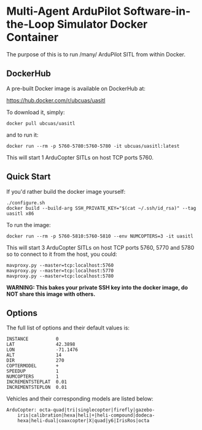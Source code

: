 Multi-Agent ArduPilot Software-in-the-Loop Simulator Docker Container
=====================================================================

The purpose of this is to run /many/ ArduPilot SITL from within Docker.


DockerHub
---------

A pre-built Docker image is available on DockerHub at:

https://hub.docker.com/r/ubcuas/uasitl

To download it, simply:

`docker pull ubcuas/uasitl`

and to run it:

`docker run --rm -p 5760-5780:5760-5780 -it ubcuas/uasitl:latest`

This will start 1 ArduCopter SITLs on host TCP ports 5760.


Quick Start
-----------

If you'd rather build the docker image yourself:

```
./configure.sh
docker build --build-arg SSH_PRIVATE_KEY="$(cat ~/.ssh/id_rsa)" --tag uasitl x86
```

To run the image:

`docker run --rm -p 5760-5810:5760-5810 --env NUMCOPTERS=3 -it uasitl`

This will start 3 ArduCopter SITLs on host TCP ports 5760, 5770 and 5780 so to connect to it from the host, you could:

```
mavproxy.py --master=tcp:localhost:5760
mavproxy.py --master=tcp:localhost:5770
mavproxy.py --master=tcp:localhost:5780
```

**WARNING: This bakes your private SSH key into the docker image, do NOT share this image with others.**

Options
-------

The full list of options and their default values is:

```
INSTANCE          0
LAT               42.3898
LON               -71.1476
ALT               14
DIR               270
COPTERMODEL       +
SPEEDUP           1
NUMCOPTERS        1
INCREMENTSTEPLAT  0.01
INCREMENTSTEPLON  0.01
```

Vehicles and their corresponding models are listed below:

```
ArduCopter: octa-quad|tri|singlecopter|firefly|gazebo-
    iris|calibration|hexa|heli|+|heli-compound|dodeca-
    hexa|heli-dual|coaxcopter|X|quad|y6|IrisRos|octa
```
